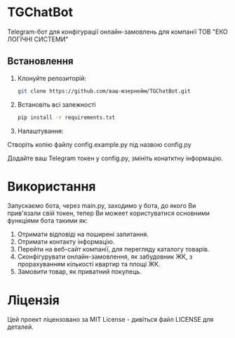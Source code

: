 # TGChatBot

Telegram-бот для конфігурації онлайн-замовлень для компанії ТОВ "ЕКО ЛОГІЧНІ СИСТЕМИ"

## Встановлення

1. Клонуйте репозиторій:
   ```bash
   git clone https://github.com/ваш-юзернейм/TGChatBot.git
2. Встановіть всі залежності
    ```bash
   pip install -r requirements.txt
3. Налаштування:

Створіть копію файлу config.example.py під назвою config.py

Додайте ваш Telegram токен у config.py, змініть конатктну інформацію.

# Використання
Запускаємо бота, через main.py, заходимо у бота, до якого Ви прив'язали свій токен, тепер Ви можеет користуватися основними функціями бота такими як:
1. Отримати відповіді на поширені запитання.
2. Отримати контакту інформацію.
3. Перейти на веб-сайт компанії, для перегляду каталогу товарів.
3. Сконфігурувати онлайн-замовлення, як забудовник ЖК, з прорахуванням кількості квартир та площі ЖК.
4. Замовити товар, як приватний покупець.

# Ліцензія
Цей проект ліцензовано за MIT License - дивіться файл LICENSE для деталей.